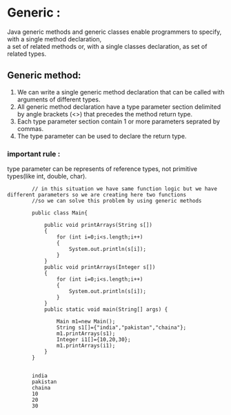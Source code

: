 # Generic :

Java generic methods and generic classes enable programmers to specify, with a single method declaration,  
a set of related methods or, with a single classes declaration, as set of related types.

## Generic method:

1. We can write a single generic method declaration that can be called with arguments of different types.
2. All generic method declaration have a type parameter section delimited by angle brackets (<>) that precedes the method return type.
3. Each type parameter section contain 1 or more parameters seprated by commas.
4. The type parameter can be used to declare the return type.

### important rule :

type parameter can be represents of reference types, not primitive types(like int, double, char). 

            // in this situation we have same function logic but we have different parameters so we are creating here two functions
            //so we can solve this problem by using generic methods

            public class Main{

                public void printArrays(String s[])
                {
                    for (int i=0;i<s.length;i++)
                    {
                        System.out.println(s[i]);
                    }
                }
                public void printArrays(Integer s[])
                {
                    for (int i=0;i<s.length;i++)
                    {
                        System.out.println(s[i]);
                    }
                }
                public static void main(String[] args) {

                    Main m1=new Main();
                    String s1[]={"india","pakistan","chaina"};
                    m1.printArrays(s1);
                    Integer i1[]={10,20,30};
                    m1.printArrays(i1);
                }
            }
            
            
            india
            pakistan
            chaina
            10
            20
            30

